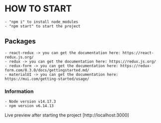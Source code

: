# HOW TO START

    - "npm i" to install node_modules
    - "npm start" to start the project

## Packages

    - react-redux -> you can get the documentation here: https://react-redux.js.org/
    - redux -> you can get the documentation here: https://redux.js.org/
    - redux-form -> you can get the documentation here: https://redux-form.com/8.3.0/docs/gettingstarted.md/
    - materialUI -> you can get the documentation here: https://mui.com/getting-started/usage/

### Information

    - Node version v14.17.3
    - npm version v6.14.13

Live preview after starting the project [http://localhost:3000]
